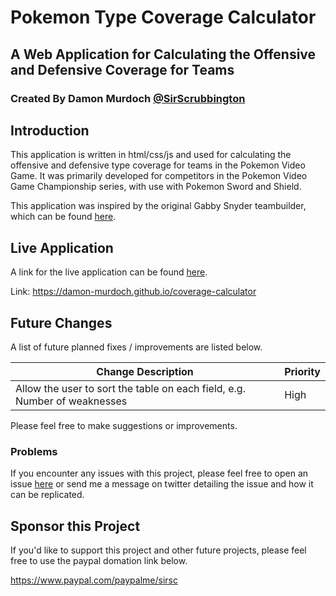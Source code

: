 # Pokemon Type Coverage Calculator
## A Web Application for Calculating the Offensive and Defensive Coverage for Teams
### Created By Damon Murdoch [@SirScrubbington](https://github.com/SirScrubbington)

## Introduction
This application is written in html/css/js and used for calculating the offensive 
and defensive type coverage for teams in the Pokemon Video Game. It was primarily
developed for competitors in the Pokemon Video Game Championship series, with use
with Pokemon Sword and Shield. 

This application was inspired by the original Gabby Snyder teambuilder, which can
be found [here](https://gabbysnyder.github.io/).

## Live Application
A link for the live application can be found 
[here](https://damon-murdoch.github.io/coverage-calculator).

Link: https://damon-murdoch.github.io/coverage-calculator

## Future Changes
A list of future planned fixes / improvements are listed below.

| Change Description                                                        | Priority |
| ------------------------------------------------------------------------- | -------- |
| Allow the user to sort the table on each field, e.g. Number of weaknesses | High     |

Please feel free to make suggestions or improvements.

### Problems
If you encounter any issues with this project, please feel free to open an issue 
[here](https://github.com/damon-murdoch/coverage-calculator/issues) or send me a 
message on twitter detailing the issue and how it can be replicated.

## Sponsor this Project
If you'd like to support this project and other future projects, 
please feel free to use the paypal domation link below.

https://www.paypal.com/paypalme/sirsc
